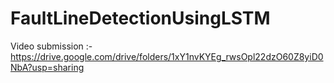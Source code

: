 # FaultLineDetectionUsingLSTM

Video submission :- https://drive.google.com/drive/folders/1xY1nvKYEg_rwsOpl22dzO60Z8yiD0NbA?usp=sharing
